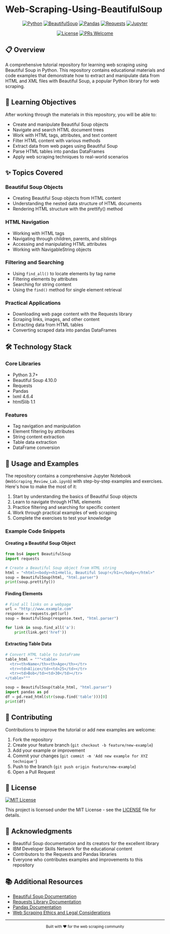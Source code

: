 # Web-Scraping-Using-BeautifulSoup

<div align="center">

[![Python](https://img.shields.io/badge/Python-3.7+-blue?style=for-the-badge&logo=python)](https://www.python.org/)
[![BeautifulSoup](https://img.shields.io/badge/BeautifulSoup-4.10.0-orange?style=for-the-badge)](https://www.crummy.com/software/BeautifulSoup/)
[![Pandas](https://img.shields.io/badge/Pandas-Latest-150458?style=for-the-badge&logo=pandas)](https://pandas.pydata.org/)
[![Requests](https://img.shields.io/badge/Requests-Latest-black?style=for-the-badge)](https://requests.readthedocs.io/)
[![Jupyter](https://img.shields.io/badge/Jupyter-Notebook-F37626?style=for-the-badge&logo=jupyter)](https://jupyter.org/)

[![License](https://img.shields.io/badge/License-MIT-yellow.svg?style=for-the-badge)](https://opensource.org/licenses/MIT)
[![PRs Welcome](https://img.shields.io/badge/PRs-welcome-brightgreen.svg?style=for-the-badge)](http://makeapullrequest.com)

</div>

## 📋 Overview

A comprehensive tutorial repository for learning web scraping using Beautiful Soup in Python. This repository contains educational materials and code examples that demonstrate how to extract and manipulate data from HTML and XML files with Beautiful Soup, a popular Python library for web scraping.

## 🎯 Learning Objectives

After working through the materials in this repository, you will be able to:

- Create and manipulate Beautiful Soup objects
- Navigate and search HTML document trees
- Work with HTML tags, attributes, and text content
- Filter HTML content with various methods
- Extract data from web pages using Beautiful Soup
- Parse HTML tables into pandas DataFrames
- Apply web scraping techniques to real-world scenarios

## ✨ Topics Covered

### Beautiful Soup Objects
- Creating Beautiful Soup objects from HTML content
- Understanding the nested data structure of HTML documents
- Rendering HTML structure with the prettify() method

### HTML Navigation
- Working with HTML tags
- Navigating through children, parents, and siblings
- Accessing and manipulating HTML attributes
- Working with NavigableString objects

### Filtering and Searching
- Using `find_all()` to locate elements by tag name
- Filtering elements by attributes
- Searching for string content
- Using the `find()` method for single element retrieval

### Practical Applications
- Downloading web page content with the Requests library
- Scraping links, images, and other content
- Extracting data from HTML tables
- Converting scraped data into pandas DataFrames

## 🛠️ Technology Stack

### Core Libraries
- Python 3.7+
- Beautiful Soup 4.10.0
- Requests
- Pandas
- lxml 4.6.4
- html5lib 1.1

### Features
- Tag navigation and manipulation
- Element filtering by attributes
- String content extraction
- Table data extraction
- DataFrame conversion

## 📘 Usage and Examples

The repository contains a comprehensive Jupyter Notebook (`WebScraping_Review_Lab.ipynb`) with step-by-step examples and exercises. Here's how to make the most of it:

1. Start by understanding the basics of Beautiful Soup objects
2. Learn to navigate through HTML elements
3. Practice filtering and searching for specific content
4. Work through practical examples of web scraping
5. Complete the exercises to test your knowledge

### Example Code Snippets

#### Creating a Beautiful Soup Object
```python
from bs4 import BeautifulSoup
import requests

# Create a Beautiful Soup object from HTML string
html = "<html><body><h1>Hello, Beautiful Soup!</h1></body></html>"
soup = BeautifulSoup(html, "html.parser")
print(soup.prettify())
```

#### Finding Elements
```python
# Find all links on a webpage
url = "http://www.example.com"
response = requests.get(url)
soup = BeautifulSoup(response.text, "html.parser")

for link in soup.find_all('a'):
    print(link.get('href'))
```

#### Extracting Table Data
```python
# Convert HTML table to DataFrame
table_html = """<table>
  <tr><th>Name</th><th>Age</th></tr>
  <tr><td>Alice</td><td>25</td></tr>
  <tr><td>Bob</td><td>30</td></tr>
</table>"""

soup = BeautifulSoup(table_html, "html.parser")
import pandas as pd
df = pd.read_html(str(soup.find('table')))[0]
print(df)
```

## 🤝 Contributing

Contributions to improve the tutorial or add new examples are welcome:

1. Fork the repository
2. Create your feature branch (`git checkout -b feature/new-example`)
3. Add your example or improvement
4. Commit your changes (`git commit -m 'Add new example for XYZ technique'`)
5. Push to the branch (`git push origin feature/new-example`)
6. Open a Pull Request

## 📝 License

[![MIT License](https://img.shields.io/badge/License-MIT-yellow.svg?style=flat-square)](https://opensource.org/licenses/MIT)

This project is licensed under the MIT License - see the [LICENSE](LICENSE) file for details.

## 🙏 Acknowledgments

- Beautiful Soup documentation and its creators for the excellent library
- IBM Developer Skills Network for the educational content
- Contributors to the Requests and Pandas libraries
- Everyone who contributes examples and improvements to this repository

## 📚 Additional Resources

- [Beautiful Soup Documentation](https://www.crummy.com/software/BeautifulSoup/bs4/doc/)
- [Requests Library Documentation](https://requests.readthedocs.io/)
- [Pandas Documentation](https://pandas.pydata.org/docs/)
- [Web Scraping Ethics and Legal Considerations](https://www.scrapehero.com/how-to-prevent-getting-blacklisted-while-scraping/)

---

<div align="center">
  <sub>Built with ❤️ for the web scraping community</sub>
</div>
